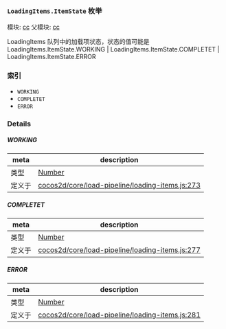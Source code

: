 ### `LoadingItems.ItemState` 枚举



模块: [cc](../modules/cc.md)
父模块: [cc](../modules/cc.md)


LoadingItems 队列中的加载项状态，状态的值可能是 LoadingItems.ItemState.WORKING | LoadingItems.ItemState.COMPLETET | LoadingItems.ItemState.ERROR


### 索引
  - `WORKING`
  - `COMPLETET`
  - `ERROR`

### Details


##### WORKING

> 

| meta | description |
|------|-------------|
| 类型 | <a href="https://developer.mozilla.org/en/JavaScript/Reference/Global_Objects/Number" class="crosslink external" target="_blank">Number</a> |
| 定义于 | [cocos2d/core/load-pipeline/loading-items.js:273](https://github.com/cocos-creator/engine/blob/96bda88193f046d4669a2fb38a5ad968c5d6a9df/cocos2d/core/load-pipeline/loading-items.js#L273) |



##### COMPLETET

> 

| meta | description |
|------|-------------|
| 类型 | <a href="https://developer.mozilla.org/en/JavaScript/Reference/Global_Objects/Number" class="crosslink external" target="_blank">Number</a> |
| 定义于 | [cocos2d/core/load-pipeline/loading-items.js:277](https://github.com/cocos-creator/engine/blob/96bda88193f046d4669a2fb38a5ad968c5d6a9df/cocos2d/core/load-pipeline/loading-items.js#L277) |



##### ERROR

> 

| meta | description |
|------|-------------|
| 类型 | <a href="https://developer.mozilla.org/en/JavaScript/Reference/Global_Objects/Number" class="crosslink external" target="_blank">Number</a> |
| 定义于 | [cocos2d/core/load-pipeline/loading-items.js:281](https://github.com/cocos-creator/engine/blob/96bda88193f046d4669a2fb38a5ad968c5d6a9df/cocos2d/core/load-pipeline/loading-items.js#L281) |


